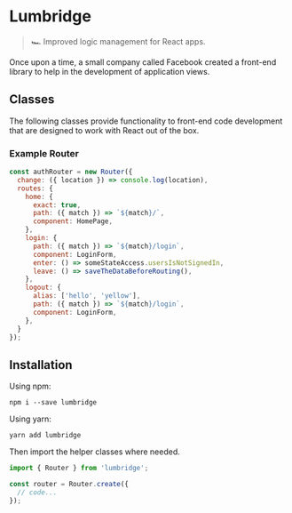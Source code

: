 # Lumbridge

> 🏎 Improved logic management for React apps.

Once upon a time, a small company called Facebook created a front-end library to help in the development of application views.

## Classes

The following classes provide functionality to front-end code development that are designed to work with React out of the box.

### Example Router

```js
const authRouter = new Router({
  change: ({ location }) => console.log(location),
  routes: {
    home: {
      exact: true,
      path: ({ match }) => `${match}/`,
      component: HomePage,
    },
    login: {
      path: ({ match }) => `${match}/login`,
      component: LoginForm,
      enter: () => someStateAccess.usersIsNotSignedIn,
      leave: () => saveTheDataBeforeRouting(),
    },
    logout: {
      alias: ['hello', 'yellow'],
      path: ({ match }) => `${match}/login`,
      component: LoginForm,
    },
  }
});
```

## Installation

Using npm:

```shell
npm i --save lumbridge
```

Using yarn:

```shell
yarn add lumbridge
```

Then import the helper classes where needed.

```js
import { Router } from 'lumbridge';

const router = Router.create({
  // code...
});
```
